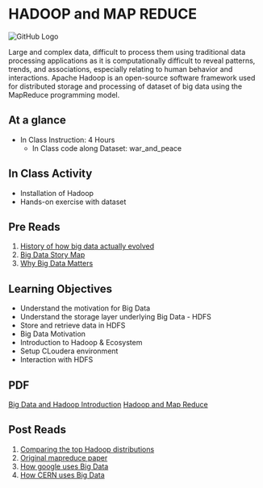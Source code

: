 # HADOOP and MAP REDUCE

![GitHub Logo](https://s3.ap-south-1.amazonaws.com/greyatom-social/GreyAtom-logo.png)

Large and complex data, difficult to process them using traditional data processing applications as it is computationally difficult to reveal
patterns, trends, and associations, especially relating to human behavior and interactions. Apache Hadoop is an open-source software framework used for distributed storage and processing of dataset of big data using the MapReduce programming model.

## At a glance
* In Class Instruction: 4 Hours
  * In Class code along Dataset: war_and_peace
  
## In Class Activity

* Installation of Hadoop
* Hands-on exercise with dataset

## Pre Reads

1. [History of how big data actually evolved](https://www.forbes.com/forbes/welcome/?toURL=https://www.forbes.com/sites/gilpress/2013/05/09/a-very-short-history-of-big-data/&refURL=http://app.commit.live/lesson/big-data-day-1&referrer=http://app.commit.live/lesson/big-data-day-1#89d2ea465a18)
2. [Big Data Story Map](https://www.youtube.com/watch?v=iFyGuvyesw4)
3. [Why Big Data Matters](https://www.forbes.com/sites/gregsatell/2013/10/11/why-big-data-matters/#3ed7faf91304)

## Learning Objectives

- Understand the motivation for Big Data
- Understand the storage layer underlying Big Data - HDFS
- Store and retrieve data in HDFS
- Big Data Motivation
- Introduction to Hadoop & Ecosystem
- Setup CLoudera environment
- Interaction with HDFS

## PDF
[Big Data and Hadoop Introduction](https://github.com/commit-live-students/big_data_hadoop_in_class/blob/master/notebooks/Hadoop_Day-1a-Introduction.pdf)
[Hadoop and Map Reduce](https://github.com/commit-live-students/big_data_hadoop_in_class/blob/master/notebooks/Hadoop_Day-2-%20Introduction%20YARN%20Hadoop.pdf)

## Post Reads
1. [Comparing the top Hadoop distributions](https://www.networkworld.com/article/2369327/software/comparing-the-top-hadoop-distributions.html)
2. [Original mapreduce paper](https://research.google.com/archive/mapreduce.html)
3. [How google uses Big Data](https://datafloq.com/read/google-applies-big-data-infographic/385)
4. [How CERN uses Big Data](https://www.youtube.com/watch?v=mYLdF0M-Nk0)


